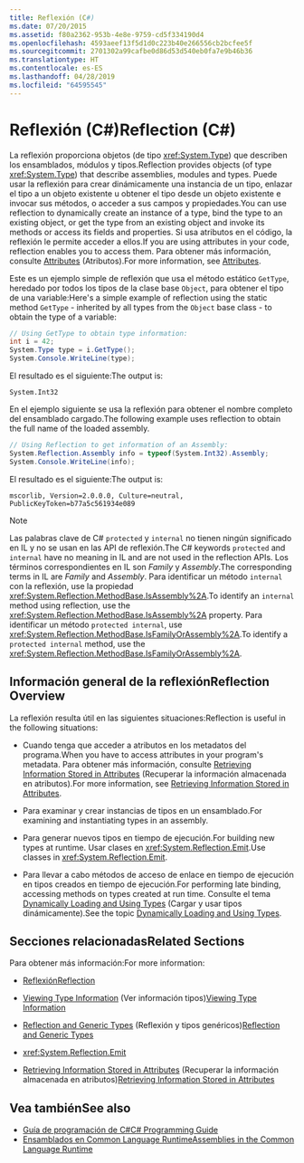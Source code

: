 ```yaml
---
title: Reflexión (C#)
ms.date: 07/20/2015
ms.assetid: f80a2362-953b-4e8e-9759-cd5f334190d4
ms.openlocfilehash: 4593aeef13f5d1d0c223b40e266556cb2bcfee5f
ms.sourcegitcommit: 2701302a99cafbe0d86d53d540eb0fa7e9b46b36
ms.translationtype: HT
ms.contentlocale: es-ES
ms.lasthandoff: 04/28/2019
ms.locfileid: "64595545"
---
```

# <a name="reflection-c"></a><span data-ttu-id="88e39-102">Reflexión (C#)</span><span class="sxs-lookup"><span data-stu-id="88e39-102">Reflection (C#)</span></span>
<span data-ttu-id="88e39-103">La reflexión proporciona objetos (de tipo <xref:System.Type>) que describen los ensamblados, módulos y tipos.</span><span class="sxs-lookup"><span data-stu-id="88e39-103">Reflection provides objects (of type <xref:System.Type>) that describe assemblies, modules and types.</span></span> <span data-ttu-id="88e39-104">Puede usar la reflexión para crear dinámicamente una instancia de un tipo, enlazar el tipo a un objeto existente u obtener el tipo desde un objeto existente e invocar sus métodos, o acceder a sus campos y propiedades.</span><span class="sxs-lookup"><span data-stu-id="88e39-104">You can use reflection to dynamically create an instance of a type, bind the type to an existing object, or get the type from an existing object and invoke its methods or access its fields and properties.</span></span> <span data-ttu-id="88e39-105">Si usa atributos en el código, la reflexión le permite acceder a ellos.</span><span class="sxs-lookup"><span data-stu-id="88e39-105">If you are using attributes in your code, reflection enables you to access them.</span></span> <span data-ttu-id="88e39-106">Para obtener más información, consulte [Attributes](../../../../docs/standard/attributes/index.md) (Atributos).</span><span class="sxs-lookup"><span data-stu-id="88e39-106">For more information, see [Attributes](../../../../docs/standard/attributes/index.md).</span></span>  
  
 <span data-ttu-id="88e39-107">Este es un ejemplo simple de reflexión que usa el método estático `GetType`, heredado por todos los tipos de la clase base `Object`, para obtener el tipo de una variable:</span><span class="sxs-lookup"><span data-stu-id="88e39-107">Here's a simple example of reflection using the static method `GetType` - inherited by all types from the `Object` base class - to obtain the type of a variable:</span></span>  
  
```csharp  
// Using GetType to obtain type information:  
int i = 42;  
System.Type type = i.GetType();  
System.Console.WriteLine(type);  
```  
  
 <span data-ttu-id="88e39-108">El resultado es el siguiente:</span><span class="sxs-lookup"><span data-stu-id="88e39-108">The output is:</span></span>  
  
 `System.Int32`  
  
 <span data-ttu-id="88e39-109">En el ejemplo siguiente se usa la reflexión para obtener el nombre completo del ensamblado cargado.</span><span class="sxs-lookup"><span data-stu-id="88e39-109">The following example uses reflection to obtain the full name of the loaded assembly.</span></span>  
  
```csharp  
// Using Reflection to get information of an Assembly:  
System.Reflection.Assembly info = typeof(System.Int32).Assembly;  
System.Console.WriteLine(info);  
```  
  
 <span data-ttu-id="88e39-110">El resultado es el siguiente:</span><span class="sxs-lookup"><span data-stu-id="88e39-110">The output is:</span></span>  
  
 `mscorlib, Version=2.0.0.0, Culture=neutral, PublicKeyToken=b77a5c561934e089`  
  
> [!NOTE]
>  <span data-ttu-id="88e39-111">Las palabras clave de C# `protected` y `internal` no tienen ningún significado en IL y no se usan en las API de reflexión.</span><span class="sxs-lookup"><span data-stu-id="88e39-111">The C# keywords `protected` and `internal` have no meaning in IL and are not used in the reflection APIs.</span></span> <span data-ttu-id="88e39-112">Los términos correspondientes en IL son *Family* y *Assembly*.</span><span class="sxs-lookup"><span data-stu-id="88e39-112">The corresponding terms in IL are *Family* and *Assembly*.</span></span> <span data-ttu-id="88e39-113">Para identificar un método `internal` con la reflexión, use la propiedad <xref:System.Reflection.MethodBase.IsAssembly%2A>.</span><span class="sxs-lookup"><span data-stu-id="88e39-113">To identify an `internal` method using reflection, use the <xref:System.Reflection.MethodBase.IsAssembly%2A> property.</span></span> <span data-ttu-id="88e39-114">Para identificar un método `protected internal`, use <xref:System.Reflection.MethodBase.IsFamilyOrAssembly%2A>.</span><span class="sxs-lookup"><span data-stu-id="88e39-114">To identify a `protected internal` method, use the <xref:System.Reflection.MethodBase.IsFamilyOrAssembly%2A>.</span></span>  
  
## <a name="reflection-overview"></a><span data-ttu-id="88e39-115">Información general de la reflexión</span><span class="sxs-lookup"><span data-stu-id="88e39-115">Reflection Overview</span></span>  
 <span data-ttu-id="88e39-116">La reflexión resulta útil en las siguientes situaciones:</span><span class="sxs-lookup"><span data-stu-id="88e39-116">Reflection is useful in the following situations:</span></span>  
  
- <span data-ttu-id="88e39-117">Cuando tenga que acceder a atributos en los metadatos del programa.</span><span class="sxs-lookup"><span data-stu-id="88e39-117">When you have to access attributes in your program's metadata.</span></span> <span data-ttu-id="88e39-118">Para obtener más información, consulte [Retrieving Information Stored in Attributes](../../../standard/attributes/retrieving-information-stored-in-attributes.md) (Recuperar la información almacenada en atributos).</span><span class="sxs-lookup"><span data-stu-id="88e39-118">For more information, see [Retrieving Information Stored in Attributes](../../../standard/attributes/retrieving-information-stored-in-attributes.md).</span></span>  
  
- <span data-ttu-id="88e39-119">Para examinar y crear instancias de tipos en un ensamblado.</span><span class="sxs-lookup"><span data-stu-id="88e39-119">For examining and instantiating types in an assembly.</span></span>  
  
- <span data-ttu-id="88e39-120">Para generar nuevos tipos en tiempo de ejecución.</span><span class="sxs-lookup"><span data-stu-id="88e39-120">For building new types at runtime.</span></span> <span data-ttu-id="88e39-121">Usar clases en <xref:System.Reflection.Emit>.</span><span class="sxs-lookup"><span data-stu-id="88e39-121">Use classes in <xref:System.Reflection.Emit>.</span></span>  
  
- <span data-ttu-id="88e39-122">Para llevar a cabo métodos de acceso de enlace en tiempo de ejecución en tipos creados en tiempo de ejecución.</span><span class="sxs-lookup"><span data-stu-id="88e39-122">For performing late binding, accessing methods on types created at run time.</span></span> <span data-ttu-id="88e39-123">Consulte el tema [Dynamically Loading and Using Types](../../../framework/reflection-and-codedom/dynamically-loading-and-using-types.md) (Cargar y usar tipos dinámicamente).</span><span class="sxs-lookup"><span data-stu-id="88e39-123">See the topic [Dynamically Loading and Using Types](../../../framework/reflection-and-codedom/dynamically-loading-and-using-types.md).</span></span>  
  
## <a name="related-sections"></a><span data-ttu-id="88e39-124">Secciones relacionadas</span><span class="sxs-lookup"><span data-stu-id="88e39-124">Related Sections</span></span>  
 <span data-ttu-id="88e39-125">Para obtener más información:</span><span class="sxs-lookup"><span data-stu-id="88e39-125">For more information:</span></span>  
  
- [<span data-ttu-id="88e39-126">Reflexión</span><span class="sxs-lookup"><span data-stu-id="88e39-126">Reflection</span></span>](../../../framework/reflection-and-codedom/reflection.md)  
  
- <span data-ttu-id="88e39-127">[Viewing Type Information](../../../framework/reflection-and-codedom/viewing-type-information.md) (Ver información tipos)</span><span class="sxs-lookup"><span data-stu-id="88e39-127">[Viewing Type Information](../../../framework/reflection-and-codedom/viewing-type-information.md)</span></span>  
  
- <span data-ttu-id="88e39-128">[Reflection and Generic Types](../../../framework/reflection-and-codedom/reflection-and-generic-types.md) (Reflexión y tipos genéricos)</span><span class="sxs-lookup"><span data-stu-id="88e39-128">[Reflection and Generic Types](../../../framework/reflection-and-codedom/reflection-and-generic-types.md)</span></span>  
  
- <xref:System.Reflection.Emit>  
  
- <span data-ttu-id="88e39-129">[Retrieving Information Stored in Attributes](../../../standard/attributes/retrieving-information-stored-in-attributes.md) (Recuperar la información almacenada en atributos)</span><span class="sxs-lookup"><span data-stu-id="88e39-129">[Retrieving Information Stored in Attributes](../../../standard/attributes/retrieving-information-stored-in-attributes.md)</span></span>  
  
## <a name="see-also"></a><span data-ttu-id="88e39-130">Vea también</span><span class="sxs-lookup"><span data-stu-id="88e39-130">See also</span></span>

- [<span data-ttu-id="88e39-131">Guía de programación de C#</span><span class="sxs-lookup"><span data-stu-id="88e39-131">C# Programming Guide</span></span>](../../../csharp/programming-guide/index.md)
- [<span data-ttu-id="88e39-132">Ensamblados en Common Language Runtime</span><span class="sxs-lookup"><span data-stu-id="88e39-132">Assemblies in the Common Language Runtime</span></span>](../../../../docs/framework/app-domains/assemblies-in-the-common-language-runtime.md)
